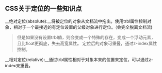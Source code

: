 ## CSS关于定位的一些知识点
__绝对定位(absolute):__将被定位的对象从文档流中拖出，使用trbl属性控制对象，相对于一个最接近的有定位设置的父级对象进行定位。(会完全脱离文档流)
> 但是如果没有设置trbl值，则会变成一个特殊的存在，变成一个浮动元素，且比float更彻底，失去高宽属性。
定位后的对象可重叠，通过z-index属性控制。

__相对定位(relative):__通过trbl属性相对于对象本来的位置来定位，可以通过z-index来重叠。
